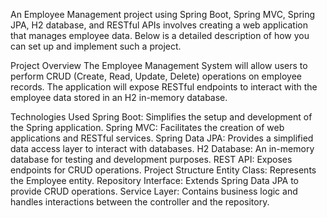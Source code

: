 An Employee Management project using Spring Boot, Spring MVC, Spring JPA, H2 database, and RESTful APIs involves creating a web application that manages employee data. 
Below is a detailed description of how you can set up and implement such a project.

Project Overview
The Employee Management System will allow users to perform CRUD (Create, Read, Update, Delete) operations on employee records. 
The application will expose RESTful endpoints to interact with the employee data stored in an H2 in-memory database.

Technologies Used
  Spring Boot: Simplifies the setup and development of the Spring application.
  Spring MVC: Facilitates the creation of web applications and RESTful services.
  Spring Data JPA: Provides a simplified data access layer to interact with databases.
  H2 Database: An in-memory database for testing and development purposes.
  REST API: Exposes endpoints for CRUD operations.
Project Structure
  Entity Class: Represents the Employee entity.
  Repository Interface: Extends Spring Data JPA to provide CRUD operations.
  Service Layer: Contains business logic and handles interactions between the controller and the repository.
